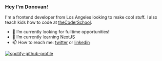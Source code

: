 ### Hey I'm Donovan!

I'm a frontend developer from Los Angeles looking to make cool stuff. I also teach kids how to code at [theCoderSchool].

- 🔭 I’m currently looking for fulltime opportunities!
- 🌱 I’m currently learning [NextJS]
- 📫 How to reach me: [twitter] or [linkedin]

[![spotify-github-profile](https://spotify-github-profile.vercel.app/api/view?uid=22iis5f5hi4cvwn7ojepqfrha&cover_image=true&theme=default&bar_color=53b14f&bar_color_cover=false)](https://github.com/kittinan/spotify-github-profile)

[React]: http://reactjs.org
[Tailwind]: https://tailwindcss.com/
[jamstack]: https://jamstack.org
[gatsby]: https://www.gatsbyjs.com/
[portfolio]: https://donovangomez.com/
[twitter]: https://twitter.com/hi_im_donovan
[linkedin]: https://www.linkedin.com/in/donovan-gomez
[theCoderSchool]: https://www.thecoderschool.com/
[NextJS]: https://nextjs.org/

